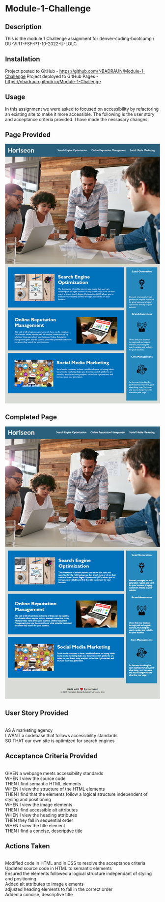 # Module-1-Challenge

## Description 

This is the module 1 Challenge assignment for denver-coding-bootcamp / DU-VIRT-FSF-PT-10-2022-U-LOLC.  

## Installation
Project posted to GitHub - https://github.com/NBADRAUN/Module-1-Challenge
Project deployed to GitHub Pages - https://nbadraun.github.io/Module-1-Challenge


## Usage

In this assignment we were asked to focused on accessibility by refactoring an existing site to make it more accessible.  The following is the user story and acceptance criteria provided.  I have made the nessasary changes.  

## Page Provided

<img src="./assets/images/Page_Provided.png"> 

## Completed Page

<img src="./assets/images/Completed_Page.png"> 

## User Story Provided 

<Br>AS A marketing agency
<Br>I WANT a codebase that follows accessibility standards
<Br>SO THAT our own site is optimized for search engines

## Acceptance Criteria Provided 

<Br>GIVEN a webpage meets accessibility standards
<Br>WHEN I view the source code
<Br>THEN I find semantic HTML elements
<Br>WHEN I view the structure of the HTML elements
<Br>THEN I find that the elements follow a logical structure independent of styling and positioning
<Br>WHEN I view the image elements
<Br>THEN I find accessible alt attributes
<Br>WHEN I view the heading attributes
<Br>THEN they fall in sequential order
<Br>WHEN I view the title element
<Br>THEN I find a concise, descriptive title

## Actions Taken 

<Br>Modified code in HTML and in CSS to resolve the acceptance criteria
<Br>Updated source code in HTML to semantic elements
<Br>Ensured the elements followed a logical structure independant of styling and positioning
<Br>Added alt attributes to image elements
<Br>adjusted heading elements to fall in the correct order
<Br>Added a concise, descriptive title
